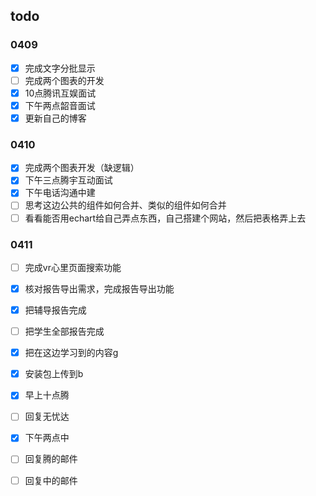 ## todo

### 0409

- [x] 完成文字分批显示
- [ ] 完成两个图表的开发
- [x] 10点腾讯互娱面试
- [x] 下午两点韶音面试
- [x] 更新自己的博客

### 0410

- [x] 完成两个图表开发（缺逻辑）
- [x] 下午三点腾宇互动面试
- [x] 下午电话沟通中建
- [ ] 思考这边公共的组件如何合并、类似的组件如何合并
- [ ] 看看能否用echart给自己弄点东西，自己搭建个网站，然后把表格弄上去

### 0411

- [ ] 完成vr心里页面搜索功能

- [x] 核对报告导出需求，完成报告导出功能

- [x] 把辅导报告完成

- [ ] 把学生全部报告完成
- [x] 把在这边学习到的内容g
- [x] 安装包上传到b
- [x] 早上十点腾
- [ ] 回复无忧达
- [x] 下午两点中
- [ ] 回复腾的邮件
- [ ] 回复中的邮件
